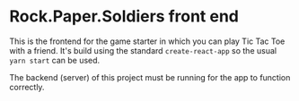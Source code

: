 # Rock.Paper.Soldiers front end

This is the frontend for the game starter in which you can play Tic Tac Toe with a friend. It's build using the standard `create-react-app` so the usual `yarn start` can be used.

The backend (server) of this project must be running for the app to function correctly.
